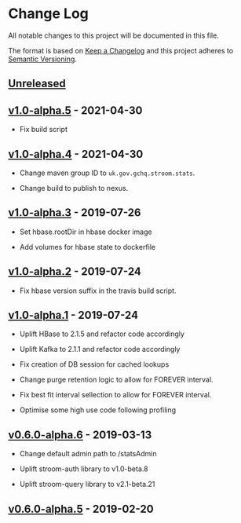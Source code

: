 # Change Log
All notable changes to this project will be documented in this file.

The format is based on [Keep a Changelog](http://keepachangelog.com/) 
and this project adheres to [Semantic Versioning](http://semver.org/).

## [Unreleased]

## [v1.0-alpha.5] - 2021-04-30

* Fix build script


## [v1.0-alpha.4] - 2021-04-30

* Change maven group ID to `uk.gov.gchq.stroom.stats`.

* Change build to publish to nexus.


## [v1.0-alpha.3] - 2019-07-26

* Set hbase.rootDir in hbase docker image

* Add volumes for hbase state to dockerfile


## [v1.0-alpha.2] - 2019-07-24

* Fix hbase version suffix in the travis build script.


## [v1.0-alpha.1] - 2019-07-24

* Uplift HBase to 2.1.5 and refactor code accordingly

* Uplift Kafka to 2.1.1 and refactor code accordingly

* Fix creation of DB session for cached lookups

* Change purge retention logic to allow for FOREVER interval.

* Fix best fit interval sellection to allow for FOREVER interval.

* Optimise some high use code following profiling


## [v0.6.0-alpha.6] - 2019-03-13

* Change default admin path to /statsAdmin

* Uplift stroom-auth library to v1.0-beta.8

* Uplift stroom-query library to v2.1-beta.21


## [v0.6.0-alpha.5] - 2019-02-20

[Unreleased]: https://github.com/gchq/stroom-stats/compare/v1.0-alpha.5...master
[v1.0-alpha.5]: https://github.com/gchq/stroom-stats/compare/v1.0-alpha.4...v1.0-alpha.5
[v1.0-alpha.4]: https://github.com/gchq/stroom-stats/compare/v1.0-alpha.3...v1.0-alpha.4
[v1.0-alpha.3]: https://github.com/gchq/stroom-stats/compare/v1.0-alpha.2...v1.0-alpha.3
[v1.0-alpha.2]: https://github.com/gchq/stroom-stats/compare/v1.0-alpha.1...v1.0-alpha.2
[v1.0-alpha.1]: https://github.com/gchq/stroom-stats/compare/v0.6.0-alpha.6...v1.0-alpha.1
[v0.6.0-alpha.6]: https://github.com/gchq/stroom-stats/compare/v0.6.0-alpha.5...v0.6.0-alpha.6
[v0.6.0-alpha.5]: https://github.com/gchq/stroom-stats/compare/v0.6.0-alpha.4...v0.6.0-alpha.5
